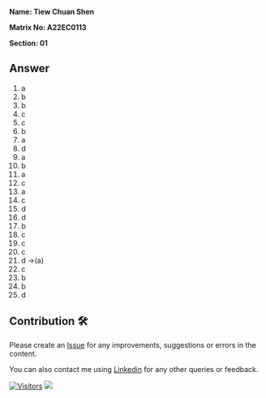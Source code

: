 **Name: Tiew Chuan Shen**

**Matrix No: A22EC0113**

**Section: 01**

## Answer
1. a
2. b
3. b
4. c
5. c
6. b
7. a
8. d
9. a
10. b
11. a
12. c
13. a
14. c
15. d
16. d
17. b
18. c
19. c
20. c
21. d ->(a)
22. c
23. b
24. b
25. d 

## Contribution 🛠️
Please create an [Issue](https://github.com/drshahizan/learn-php/issues) for any improvements, suggestions or errors in the content.

You can also contact me using [Linkedin](https://www.linkedin.com/in/drshahizan/) for any other queries or feedback.

[![Visitors](https://api.visitorbadge.io/api/visitors?path=https%3A%2F%2Fgithub.com%2Fdrshahizan&labelColor=%23697689&countColor=%23555555&style=plastic)](https://visitorbadge.io/status?path=https%3A%2F%2Fgithub.com%2Fdrshahizan)
![](https://hit.yhype.me/github/profile?user_id=81284918)